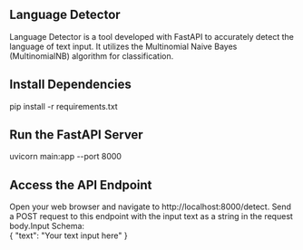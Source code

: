 ## Language Detector
Language Detector is a tool developed with FastAPI to accurately detect the language of text input. It utilizes the Multinomial Naive Bayes (MultinomialNB) algorithm for classification.

## Install Dependencies
pip install -r requirements.txt

## Run the FastAPI Server
uvicorn main:app --port 8000

## Access the API Endpoint
Open your web browser and navigate to http://localhost:8000/detect. Send a POST request to this endpoint with the input text as a string in the request body.Input Schema:\
{
    "text": "Your text input here"
}

